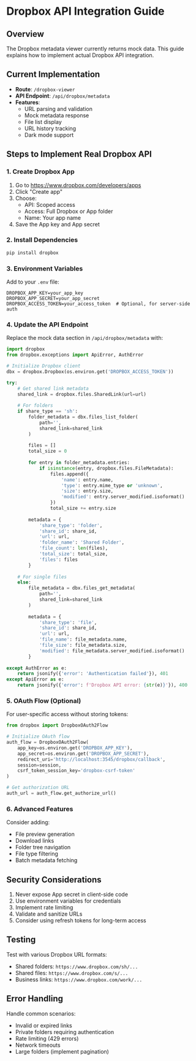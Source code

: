 # Dropbox API Integration Guide

## Overview
The Dropbox metadata viewer currently returns mock data. This guide explains how to implement actual Dropbox API integration.

## Current Implementation
- **Route**: `/dropbox-viewer`
- **API Endpoint**: `/api/dropbox/metadata`
- **Features**:
  - URL parsing and validation
  - Mock metadata response
  - File list display
  - URL history tracking
  - Dark mode support

## Steps to Implement Real Dropbox API

### 1. Create Dropbox App
1. Go to https://www.dropbox.com/developers/apps
2. Click "Create app"
3. Choose:
   - API: Scoped access
   - Access: Full Dropbox or App folder
   - Name: Your app name
4. Save the App key and App secret

### 2. Install Dependencies
```bash
pip install dropbox
```

### 3. Environment Variables
Add to your `.env` file:
```
DROPBOX_APP_KEY=your_app_key
DROPBOX_APP_SECRET=your_app_secret
DROPBOX_ACCESS_TOKEN=your_access_token  # Optional, for server-side auth
```

### 4. Update the API Endpoint

Replace the mock data section in `/api/dropbox/metadata` with:

```python
import dropbox
from dropbox.exceptions import ApiError, AuthError

# Initialize Dropbox client
dbx = dropbox.Dropbox(os.environ.get('DROPBOX_ACCESS_TOKEN'))

try:
    # Get shared link metadata
    shared_link = dropbox.files.SharedLink(url=url)
    
    # For folders
    if share_type == 'sh':
        folder_metadata = dbx.files_list_folder(
            path='',
            shared_link=shared_link
        )
        
        files = []
        total_size = 0
        
        for entry in folder_metadata.entries:
            if isinstance(entry, dropbox.files.FileMetadata):
                files.append({
                    'name': entry.name,
                    'type': entry.mime_type or 'unknown',
                    'size': entry.size,
                    'modified': entry.server_modified.isoformat()
                })
                total_size += entry.size
        
        metadata = {
            'share_type': 'folder',
            'share_id': share_id,
            'url': url,
            'folder_name': 'Shared Folder',
            'file_count': len(files),
            'total_size': total_size,
            'files': files
        }
    
    # For single files
    else:
        file_metadata = dbx.files_get_metadata(
            path='',
            shared_link=shared_link
        )
        
        metadata = {
            'share_type': 'file',
            'share_id': share_id,
            'url': url,
            'file_name': file_metadata.name,
            'file_size': file_metadata.size,
            'modified': file_metadata.server_modified.isoformat()
        }
        
except AuthError as e:
    return jsonify({'error': 'Authentication failed'}), 401
except ApiError as e:
    return jsonify({'error': f'Dropbox API error: {str(e)}'}), 400
```

### 5. OAuth Flow (Optional)
For user-specific access without storing tokens:

```python
from dropbox import DropboxOAuth2Flow

# Initialize OAuth flow
auth_flow = DropboxOAuth2Flow(
    app_key=os.environ.get('DROPBOX_APP_KEY'),
    app_secret=os.environ.get('DROPBOX_APP_SECRET'),
    redirect_uri='http://localhost:3545/dropbox/callback',
    session=session,
    csrf_token_session_key='dropbox-csrf-token'
)

# Get authorization URL
auth_url = auth_flow.get_authorize_url()
```

### 6. Advanced Features
Consider adding:
- File preview generation
- Download links
- Folder tree navigation
- File type filtering
- Batch metadata fetching

## Security Considerations
1. Never expose App secret in client-side code
2. Use environment variables for credentials
3. Implement rate limiting
4. Validate and sanitize URLs
5. Consider using refresh tokens for long-term access

## Testing
Test with various Dropbox URL formats:
- Shared folders: `https://www.dropbox.com/sh/...`
- Shared files: `https://www.dropbox.com/s/...`
- Business links: `https://www.dropbox.com/work/...`

## Error Handling
Handle common scenarios:
- Invalid or expired links
- Private folders requiring authentication
- Rate limiting (429 errors)
- Network timeouts
- Large folders (implement pagination)